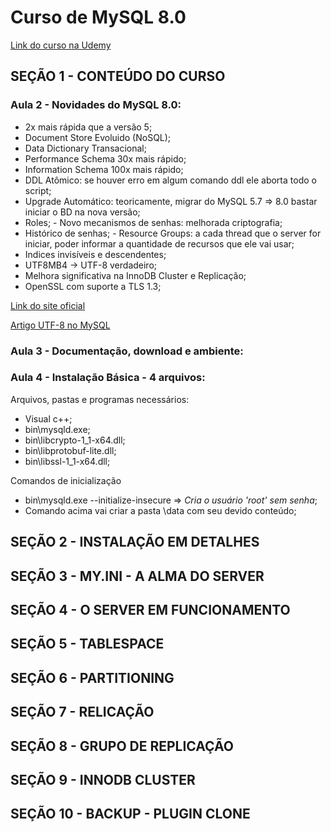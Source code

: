 <h1 class="center">Curso de MySQL 8.0</h1>
<a href="https://www.udemy.com/course/mysql_8_0/learn/lecture/18325436?start=0#overview">Link do curso na Udemy</a>

## SEÇÃO 1 - CONTEÚDO DO CURSO

### Aula 2 - Novidades do MySQL 8.0:

- 2x mais rápida que a versão 5;
- Document Store Evoluido (NoSQL);
- Data Dictionary Transacional;
- Performance Schema 30x mais rápido;
- Information Schema 100x mais rápido;
- DDL Atômico: se houver erro em algum comando ddl ele aborta todo o script;
- Upgrade Automático: teoricamente, migrar do MySQL 5.7 => 8.0 bastar iniciar o BD na nova versão;
- Roles; - Novo mecanismos de senhas: melhorada criptografia;
- Histórico de senhas; - Resource Groups: a cada thread que o server for iniciar, poder informar a quantidade de recursos que ele vai usar;
- Indices invisíveis e descendentes;
- UTF8MB4 -> UTF-8 verdadeiro;
- Melhora significativa na InnoDB Cluster e Replicação;
- OpenSSL com suporte a TLS 1.3;
<p><a href="https://dev.mysql.com/doc/refman/8.0/en/mysql-nutshell.html">Link do site oficial</a></p>
<p><a href="https://medium.com/@adamhooper/in-mysql-never-use-utf8-use-utf8mb4-11761243e434">Artigo UTF-8 no MySQL</a></p>

### Aula 3 - Documentação, download e ambiente:

### Aula 4 - Instalação Básica - 4 arquivos:

<p>Arquivos, pastas e programas necessários:</p>
  
  - Visual c++;
  - bin\mysqld.exe;
  - bin\libcrypto-1_1-x64.dll;
  - bin\libprotobuf-lite.dll;
  - bin\libssl-1_1-x64.dll;

<p>Comandos de inicialização</p>
  
  - bin\mysqld.exe --initialize-insecure  => <i>Cria o usuário 'root' sem senha</i>;
  - Comando acima vai criar a pasta \data com seu devido conteúdo;

## SEÇÃO 2 - INSTALAÇÃO EM DETALHES

## SEÇÃO 3 - MY.INI - A ALMA DO SERVER

## SEÇÃO 4 - O SERVER EM FUNCIONAMENTO

## SEÇÃO 5 - TABLESPACE

## SEÇÃO 6 - PARTITIONING

## SEÇÃO 7 - RELICAÇÃO

## SEÇÃO 8 - GRUPO DE REPLICAÇÃO

## SEÇÃO 9 - INNODB CLUSTER

## SEÇÃO 10 - BACKUP - PLUGIN CLONE
